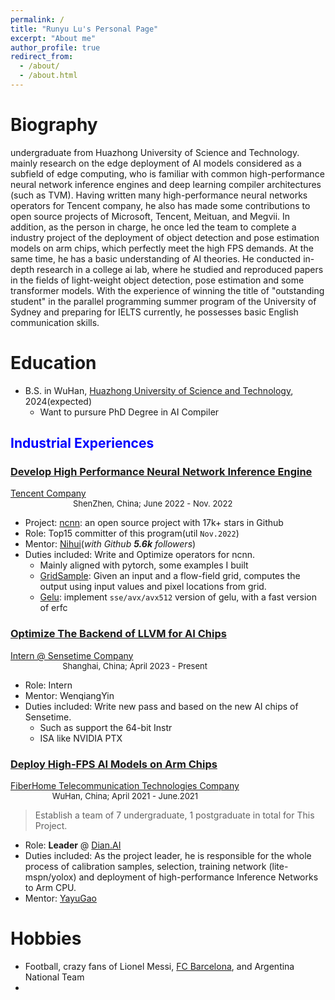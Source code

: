 ```yaml
---
permalink: /
title: "Runyu Lu's Personal Page"
excerpt: "About me"
author_profile: true
redirect_from: 
  - /about/
  - /about.html
---
```


<!-- This is the front page of a website that is powered by the [academicpages template](https://github.com/academicpages/academicpages.github.io) and hosted on GitHub pages. [GitHub pages](https://pages.github.com) is a free service in which websites are built and hosted from code and data stored in a GitHub repository, automatically updating when a new commit is made to the respository. This template was forked from the [Minimal Mistakes Jekyll Theme](https://mmistakes.github.io/minimal-mistakes/) created by Michael Rose, and then extended to support the kinds of content that academics have: publications, talks, teaching, a portfolio, blog posts, and a dynamically-generated CV. You can fork [this repository](https://github.com/academicpages/academicpages.github.io) right now, modify the configuration and markdown files, add your own PDFs and other content, and have your own site for free, with no ads! An older version of this template powers my own personal website at [stuartgeiger.com](http://stuartgeiger.com), which uses [this Github repository](https://github.com/staeiou/staeiou.github.io). -->


Biography
======


undergraduate from Huazhong University of Science and Technology.
mainly research on the edge deployment of AI models considered as a subfield of edge computing, who is familiar with common high-performance neural network inference engines and deep learning compiler architectures (such as TVM). Having written many high-performance neural networks operators for Tencent company, he also has made some contributions to open source projects of Microsoft, Tencent, Meituan, and Megvii. In addition, as the person in charge, he once led the team to complete a industry project of the deployment of object detection and pose estimation models on arm chips, which perfectly meet the high FPS demands. At the same time, he has a basic understanding of AI theories. He conducted in-depth research in a college ai lab, where he studied and reproduced papers in the fields of  light-weight object detection, pose estimation and some transformer models.  With the experience of winning the title of "outstanding student" in the parallel programming summer program of the University of Sydney and  preparing for IELTS currently, he possesses basic English communication skills.

Education
======
* B.S. in WuHan, [Huazhong University of Science and Technology](http://english.hust.edu.cn/), 2024(expected)
  * Want to pursure PhD Degree in AI Compiler
<!-- * B.S. in GitHub, GitHub University, 2012 -->
<!-- * M.S. in Jekyll, GitHub University, 2014 -->
<!-- * Ph.D in Version Control Theory, GitHub University, 2018 (expected) -->

<h2 class="col">
<font color=blue>Industrial Experiences</font>
</h2>

<!-- 1 -->
<div class="section-text col-right">
<h3><a href="#"><span class="emph">Develop High</span> Performance Neural Network Inference Engine</a></h3>
</div>

<div><a href="https://www.tencent.com/en-us/">Tencent Company</a>
<font size ="2">&emsp;  &emsp; &emsp; &emsp; &emsp; &emsp; &emsp; &emsp; &emsp; &emsp; &emsp; &emsp; &emsp; &emsp; &emsp; &emsp; &emsp; &emsp; &emsp; &emsp; &emsp; &emsp; &emsp; &emsp; &emsp; &emsp; &emsp; &emsp;&nbsp;ShenZhen, China; June 2022 - Nov. 2022 </font>
</div>

* Project: [ncnn](https://github.com/Tencent/ncnn): an open source project with 17k+ stars in Github
* Role: Top15 committer of this program(util `Nov.2022`)
* Mentor: [Nihui](https://github.com/nihui)(*with Github **5.6k** followers*)
* Duties included: Write and Optimize operators for ncnn.
  * Mainly aligned with pytorch, some examples I built
  * [GridSample](https://github.com/Tencent/ncnn/pull/4288): Given an input and a flow-field grid, computes the output using input values and pixel locations from grid.
  * [Gelu](https://github.com/Tencent/ncnn/pull/4144): implement `sse/avx/avx512` version of gelu, with a fast version of erfc

<!-- 2 -->
<div class="section-text col-right">
<h3><a href="#"><span class="emph">Optimize</span> The Backend of LLVM for AI Chips</a></h3>
</div>

<div><a href="https://www.sensetime.com/en">Intern @ Sensetime Company</a>
<font size ="2">&emsp;  &emsp; &emsp; &emsp; &emsp; &emsp; &emsp; &emsp; &emsp; &emsp; &emsp; &emsp; &emsp; &emsp; &emsp; &emsp; &emsp; &emsp; &emsp; &emsp; &emsp; &emsp; &emsp; Shanghai, China; April 2023 - Present</font>
</div>

* Role: Intern
* Mentor: WenqiangYin
* Duties included: Write new pass and based on the new AI chips of Sensetime.
  * Such as support the 64-bit Instr
  * ISA like NVIDIA PTX  

<!-- 3 -->
<div class="section-text col-right">
<h3><a href="#"><span class="emph">Deploy</span> High-FPS AI Models on Arm Chips</a></h3>
</div>

<div><a href="https://en.fiberhome.com/"> FiberHome Telecommunication Technologies Company</a>
<font size ="2"> &emsp; &emsp; &emsp; &emsp; &emsp; &emsp; &emsp; &emsp; &emsp; &emsp; &emsp; &emsp; WuHan, China; April 2021 - June.2021</font>
</div>

> Establish a team of 7 undergraduate, 1 postgraduate in total for This Project.

* Role: **Leader** @ [Dian.AI](https://dian.org.cn/)
* Duties included: As the project leader, he is responsible for the whole process of calibration samples, selection, training network (lite-mspn/yolox) and deployment of high-performance Inference Networks to Arm CPU. 
* Mentor: [YayuGao](https://scholar.google.com.hk/citations?user=o42amRcAAAAJ)

Hobbies
======

* Football, crazy fans of Lionel Messi, [FC Barcelona](https://www.fcbarcelona.com/en/), and Argentina National Team
* 

<!-- 
A data-driven personal website
======
Like many other Jekyll-based GitHub Pages templates, academicpages makes you separate the website's content from its form. The content & metadata of your website are in structured markdown files, while various other files constitute the theme, specifying how to transform that content & metadata into HTML pages. You keep these various markdown (.md), YAML (.yml), HTML, and CSS files in a public GitHub repository. Each time you commit and push an update to the repository, the [GitHub pages](https://pages.github.com/) service creates static HTML pages based on these files, which are hosted on GitHub's servers free of charge.

Many of the features of dynamic content management systems (like Wordpress) can be achieved in this fashion, using a fraction of the computational resources and with far less vulnerability to hacking and DDoSing. You can also modify the theme to your heart's content without touching the content of your site. If you get to a point where you've broken something in Jekyll/HTML/CSS beyond repair, your markdown files describing your talks, publications, etc. are safe. You can rollback the changes or even delete the repository and start over -- just be sure to save the markdown files! Finally, you can also write scripts that process the structured data on the site, such as [this one](https://github.com/academicpages/academicpages.github.io/blob/master/talkmap.ipynb) that analyzes metadata in pages about talks to display [a map of every location you've given a talk](https://academicpages.github.io/talkmap.html).

Getting started
======
1. Register a GitHub account if you don't have one and confirm your e-mail (required!)
1. Fork [this repository](https://github.com/academicpages/academicpages.github.io) by clicking the "fork" button in the top right. 
1. Go to the repository's settings (rightmost item in the tabs that start with "Code", should be below "Unwatch"). Rename the repository "[your GitHub username].github.io", which will also be your website's URL.
1. Set site-wide configuration and create content & metadata (see below -- also see [this set of diffs](http://archive.is/3TPas) showing what files were changed to set up [an example site](https://getorg-testacct.github.io) for a user with the username "getorg-testacct")
1. Upload any files (like PDFs, .zip files, etc.) to the files/ directory. They will appear at https://[your GitHub username].github.io/files/example.pdf.  
1. Check status by going to the repository settings, in the "GitHub pages" section

Site-wide configuration
------
The main configuration file for the site is in the base directory in [_config.yml](https://github.com/academicpages/academicpages.github.io/blob/master/_config.yml), which defines the content in the sidebars and other site-wide features. You will need to replace the default variables with ones about yourself and your site's github repository. The configuration file for the top menu is in [_data/navigation.yml](https://github.com/academicpages/academicpages.github.io/blob/master/_data/navigation.yml). For example, if you don't have a portfolio or blog posts, you can remove those items from that navigation.yml file to remove them from the header. 

Create content & metadata
------
For site content, there is one markdown file for each type of content, which are stored in directories like _publications, _talks, _posts, _teaching, or _pages. For example, each talk is a markdown file in the [_talks directory](https://github.com/academicpages/academicpages.github.io/tree/master/_talks). At the top of each markdown file is structured data in YAML about the talk, which the theme will parse to do lots of cool stuff. The same structured data about a talk is used to generate the list of talks on the [Talks page](https://academicpages.github.io/talks), each [individual page](https://academicpages.github.io/talks/2012-03-01-talk-1) for specific talks, the talks section for the [CV page](https://academicpages.github.io/cv), and the [map of places you've given a talk](https://academicpages.github.io/talkmap.html) (if you run this [python file](https://github.com/academicpages/academicpages.github.io/blob/master/talkmap.py) or [Jupyter notebook](https://github.com/academicpages/academicpages.github.io/blob/master/talkmap.ipynb), which creates the HTML for the map based on the contents of the _talks directory).

**Markdown generator**

I have also created [a set of Jupyter notebooks](https://github.com/academicpages/academicpages.github.io/tree/master/markdown_generator
) that converts a CSV containing structured data about talks or presentations into individual markdown files that will be properly formatted for the academicpages template. The sample CSVs in that directory are the ones I used to create my own personal website at stuartgeiger.com. My usual workflow is that I keep a spreadsheet of my publications and talks, then run the code in these notebooks to generate the markdown files, then commit and push them to the GitHub repository.

How to edit your site's GitHub repository
------
Many people use a git client to create files on their local computer and then push them to GitHub's servers. If you are not familiar with git, you can directly edit these configuration and markdown files directly in the github.com interface. Navigate to a file (like [this one](https://github.com/academicpages/academicpages.github.io/blob/master/_talks/2012-03-01-talk-1.md) and click the pencil icon in the top right of the content preview (to the right of the "Raw | Blame | History" buttons). You can delete a file by clicking the trashcan icon to the right of the pencil icon. You can also create new files or upload files by navigating to a directory and clicking the "Create new file" or "Upload files" buttons. 

Example: editing a markdown file for a talk
![Editing a markdown file for a talk](/images/editing-talk.png)

For more info
------
More info about configuring academicpages can be found in [the guide](https://academicpages.github.io/markdown/). The [guides for the Minimal Mistakes theme](https://mmistakes.github.io/minimal-mistakes/docs/configuration/) (which this theme was forked from) might also be helpful. -->
